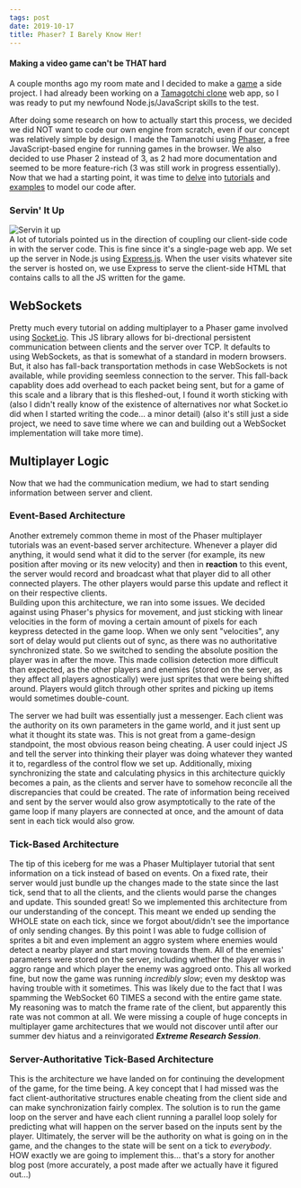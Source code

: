```yaml
---
tags: post
date: 2019-10-17
title: Phaser? I Barely Know Her!
---
```


#### Making a video game can't be THAT hard

A couple months ago my room mate and I decided to make a [game](https://github.com/tsbraun1891/GARP.io "GARP.io") a side project. I had already been working on a [Tamagotchi clone](https://github.com/gabeklavans/Tamanotchi "Tamanotchi") web app, so I was ready to put my newfound Node.js/JavaScript skills to the test.

After doing some research on how to actually start this process, we decided we did NOT want to code our own engine from scratch, even if our concept was relatively simple by design. I made the Tamanotchi using [Phaser](https://phaser.io/ "Phaser.io"), a free JavaScript-based engine for running games in the browser. We also decided to use Phaser 2 instead of 3, as 2 had more documentation and seemed to be more feature-rich (3 was still work in progress essentially). Now that we had a starting point, it was time to [delve](https://phaser.io/tutorials/making-your-first-phaser-2-game "Official Phaser 2 Tutorial") into [tutorials](https://gamedevacademy.org/create-a-basic-multiplayer-game-in-phaser-3-with-socket-io-part-1/ "Simple Multiplayer Tutorial") and [examples](https://www.dynetisgames.com/2017/03/06/how-to-make-a-multiplayer-online-game-with-phaser-socket-io-and-node-js/ "MMO In Phaser") to model our code after.

### Servin' It Up

![Servin it up](https://media.giphy.com/media/3ohuPpJFjnXeaNwG6k/giphy.gif)  
A lot of tutorials pointed us in the direction of coupling our client-side code in with the server code. This is fine since it's a single-page web app. We set up the server in Node.js using [Express.js](https://expressjs.com/ "Express"). When the user visits whatever site the server is hosted on, we use Express to serve the client-side HTML that contains calls to all the JS written for the game.

## WebSockets

Pretty much every tutorial on adding multiplayer to a Phaser game involved using [Socket.io](https://socket.io/ "Socketio"). This JS library allows for bi-drectional persistent communication between clients and the server over TCP. It defaults to using WebSockets, as that is somewhat of a standard in modern browsers. But, it also has fall-back transportation methods in case WebSockets is not available, while providing seemless connection to the server. This fall-back capablity does add overhead to each packet being sent, but for a game of this scale and a library that is this fleshed-out, I found it worth sticking with (also I didn't really know of the existence of alternatives nor what Socket.io did when I started writing the code... a minor detail) (also it's still just a side project, we need to save time where we can and building out a WebSocket implementation will take more time).

## Multiplayer Logic

Now that we had the communication medium, we had to start sending information between server and client.

### Event-Based Architecture

Another extremely common theme in most of the Phaser multiplayer tutorials was an event-based server architecture. Whenever a player did anything, it would send what it did to the server (for example, its new position after moving or its new velocity) and then in **reaction** to this event, the server would record and broadcast what that player did to all other connected players. The other players would parse this update and reflect it on their respective clients.  
Building upon this architecture, we ran into some issues. We decided against using Phaser's physics for movement, and just sticking with linear velocities in the form of moving a certain amount of pixels for each keypress detected in the game loop. When we only sent "velocities", any sort of delay would put clients out of sync, as there was no authoritative synchronized state. So we switched to sending the absolute position the player was in after the move. This made collision detection more difficult than expected, as the other players and enemies (stored on the server, as they affect all players agnostically) were just sprites that were being shifted around. Players would glitch through other sprites and picking up items would sometimes double-count.

The server we had built was essentially just a messenger. Each client was the authority on its own parameters in the game world, and it just sent up what it thought its state was. This is not great from a game-design standpoint, the most obvious reason being cheating. A user could inject JS and tell the server into thinking their player was doing whatever they wanted it to, regardless of the control flow we set up. Additionally, mixing synchronizing the state and calculating physics in this architecture quickly becomes a pain, as the clients and server have to somehow reconcile all the discrepancies that could be created. The rate of information being received and sent by the server would also grow asymptotically to the rate of the game loop if many players are connected at once, and the amount of data sent in each tick would also grow.

### Tick-Based Architecture

The tip of this iceberg for me was a Phaser Multiplayer tutorial that sent information on a tick instead of based on events. On a fixed rate, their server would just bundle up the changes made to the state since the last tick, send that to all the clients, and the clients would parse the changes and update. This sounded great! So we implemented this architecture from our understanding of the concept. This meant we ended up sending the WHOLE state on each tick, since we forgot about/didn't see the importance of only sending changes. By this point I was able to fudge collision of sprites a bit and even implement an aggro system where enemies would detect a nearby player and start moving towards them. All of the enemies' parameters were stored on the server, including whether the player was in aggro range and which player the enemy was aggroed onto. This all worked fine, but now the game was running *incredibly slow*; even my desktop was having trouble with it sometimes. This was likely due to the fact that I was spamming the WebSocket 60 TIMES a second with the entire game state. My reasoning was to match the frame rate of the client, but apparently this rate was not common at all. We were missing a couple of huge concepts in multiplayer game architectures that we would not discover until after our summer dev hiatus and a reinvigorated ***Extreme Research Session***.

### Server-Authoritative Tick-Based Architecture

This is the architecture we have landed on for continuing the development of the game, for the time being. A key concept that I had missed was the fact client-authoritative structures enable cheating from the client side and can make synchronization fairly complex. The solution is to run the game loop on the server and have each client running a parallel loop solely for predicting what will happen on the server based on the inputs sent by the player. Ultimately, the server will be the authority on what is going on in the game, and the changes to the state will be sent on a tick to *everybody*. HOW exactly we are going to implement this... that's a story for another blog post (more accurately, a post made after we actually have it figured out...)
